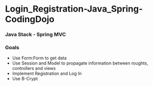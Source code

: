 # Login_Registration-Java_Spring-CodingDojo
### Java Stack - Spring MVC
### Goals
* Use Form:Form to get data
* Use Session and Model to propagate information between roughts, controllers and views
* Implement Registration and Log In
* Use B-Crypt
